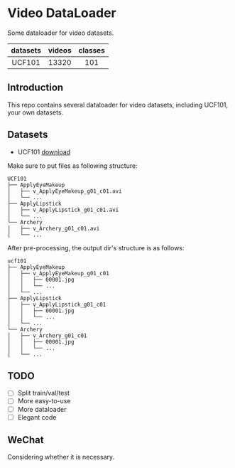 # Video DataLoader
Some dataloader for video datasets.

| datasets | videos | classes |
| :------: | :----: | :-----: |
|  UCF101  | 13320  |   101   |

## Introduction

This repo contains several dataloader for video datasets, including UCF101, your own datasets.

## Datasets

- UCF101 [download](https://www.crcv.ucf.edu/data/UCF101.php)

Make sure to put files as following structure:

```shell
UCF101
├── ApplyEyeMakeup
│   ├── v_ApplyEyeMakeup_g01_c01.avi
│   └── ...
├── ApplyLipstick
│   ├── v_ApplyLipstick_g01_c01.avi
│   └── ...
└── Archery
│   ├── v_Archery_g01_c01.avi
│   └── ...
```

After pre-processing, the output dir's structure is as follows:

```
ucf101
├── ApplyEyeMakeup
│   ├── v_ApplyEyeMakeup_g01_c01
│   │   ├── 00001.jpg
│   │   └── ...
│   └── ...
├── ApplyLipstick
│   ├── v_ApplyLipstick_g01_c01
│   │   ├── 00001.jpg
│   │   └── ...
│   └── ...
└── Archery
│   ├── v_Archery_g01_c01
│   │   ├── 00001.jpg
│   │   └── ...
│   └── ...
```

## TODO

- [ ] Split train/val/test
- [ ] More easy-to-use
- [ ] More dataloader
- [ ] Elegant code

## WeChat

Considering whether it is necessary.
